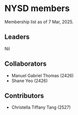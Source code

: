 # NYSD members

Membership list as of 7 Mar, 2025.

## Leaders

Nil

## Collaborators
- Manuel Gabriel Thomas (2426)
- Shane Yeo (2426)

## Contributors

- Christella Tiffany Tang (2527)
